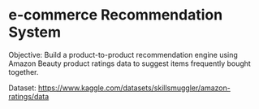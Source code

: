 # e-commerce Recommendation System

Objective: Build a product-to-product recommendation engine using Amazon Beauty product ratings data to suggest items frequently bought together.

Dataset: https://www.kaggle.com/datasets/skillsmuggler/amazon-ratings/data
